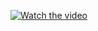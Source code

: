 [![Watch the video](https://img.youtube.com/vi/1gmm0ISbwNA/maxresdefault.jpg)](https://www.youtube.com/watch?v=1gmm0ISbwNA)
